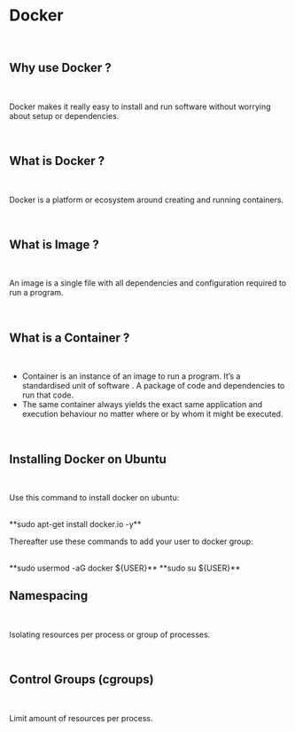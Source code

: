 # Docker
<br>

## Why use Docker ?
<br>
<p>Docker makes it really easy to install and run software without worrying about setup or dependencies.</p>
<br>

## What is Docker ?
<br>
<p>Docker is a platform or ecosystem around creating and running containers. </p>
<br>

## What is Image ?
<br>
<p>An image is a single file with all dependencies and configuration required to run a program.</p>
<br>

## What is a Container ?
<br>
<ul>
<li>Container is an instance of an image to run a program. It’s a standardised unit of software . A package of code and dependencies to run that code. </li>
<li>The same container always yields the exact same application and execution behaviour no matter where or by whom it might be executed.</li>
</ul>
<br>

## Installing Docker on Ubuntu
<br>
<p>Use this command to install docker on ubuntu:</p>
<br>
**sudo apt-get install docker.io -y**
<br>
<p>Thereafter use these commands to add your user to docker group:</p>
<br>
**sudo usermod -aG docker ${USER}**
**sudo su ${USER}**
<br>

## Namespacing
<br>
<p>Isolating resources per process or group of processes.</p>
<br>

## Control Groups (cgroups)
<br>
<p>Limit amount of resources per process.</p>
